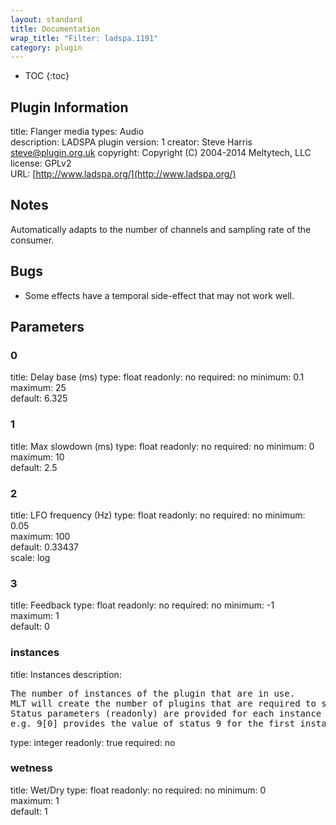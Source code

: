 ```yaml
---
layout: standard
title: Documentation
wrap_title: "Filter: ladspa.1191"
category: plugin
---
```

* TOC
{:toc}

## Plugin Information

title: Flanger
media types:
Audio  
description: LADSPA plugin
version: 1
creator: Steve Harris <steve@plugin.org.uk>
copyright: Copyright (C) 2004-2014 Meltytech, LLC  
license: GPLv2  
URL: [http://www.ladspa.org/](http://www.ladspa.org/)  

## Notes

Automatically adapts to the number of channels and sampling rate of the consumer.

## Bugs

* Some effects have a temporal side-effect that may not work well.


## Parameters

### 0

title: Delay base (ms)  type: float
readonly: no
required: no
minimum: 0.1  
maximum: 25  
default: 6.325  

### 1

title: Max slowdown (ms)  type: float
readonly: no
required: no
minimum: 0  
maximum: 10  
default: 2.5  

### 2

title: LFO frequency (Hz)  type: float
readonly: no
required: no
minimum: 0.05  
maximum: 100  
default: 0.33437  
scale: log  

### 3

title: Feedback  type: float
readonly: no
required: no
minimum: -1  
maximum: 1  
default: 0  

### instances

title: Instances  description:
<pre>
The number of instances of the plugin that are in use.
MLT will create the number of plugins that are required to support the number of audio channels.
Status parameters (readonly) are provided for each instance and are accessed by specifying the instance number after the identifier (starting at zero).
e.g. 9[0] provides the value of status 9 for the first instance.
</pre>
type: integer
readonly: true
required: no

### wetness

title: Wet/Dry  type: float
readonly: no
required: no
minimum: 0  
maximum: 1  
default: 1  

